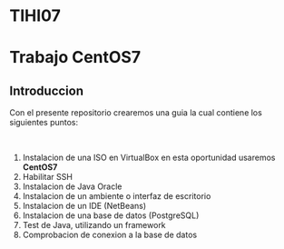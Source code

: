 # TIHI07
<h1>Trabajo CentOS7
  <h2>Introduccion</h2>
  Con el presente repositorio crearemos una guia la cual contiene los siguientes puntos:
  
  &nbsp;
  
  1. Instalacion de una ISO en VirtualBox en esta oportunidad usaremos **CentOS7**
  1. Habilitar SSH
  1. Instalacion de Java Oracle
  1. Instalacion de un ambiente o interfaz de escritorio
  1. Instalacion de un IDE (NetBeans)
  1. Instalacion de una base de datos (PostgreSQL)
  1. Test de Java, utilizando un framework
  1. Comprobacion de conexion a la base de datos
